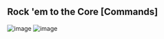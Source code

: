 ## Rock 'em to the Core [Commands] 

![image](https://user-images.githubusercontent.com/33615252/100544096-7036c000-3279-11eb-9a0b-54cd61c0074f.png)
![image](https://user-images.githubusercontent.com/33615252/100544218-30240d00-327a-11eb-91cc-756ef19a1143.png)
